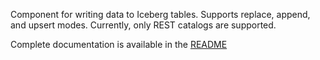 Component for writing data to Iceberg tables.
Supports replace, append, and upsert modes.
Currently, only REST catalogs are supported.

Complete documentation is available in the [README](https://github.com/keboola/component-iceberg/blob/main/components/wr-iceberg/README.md)
